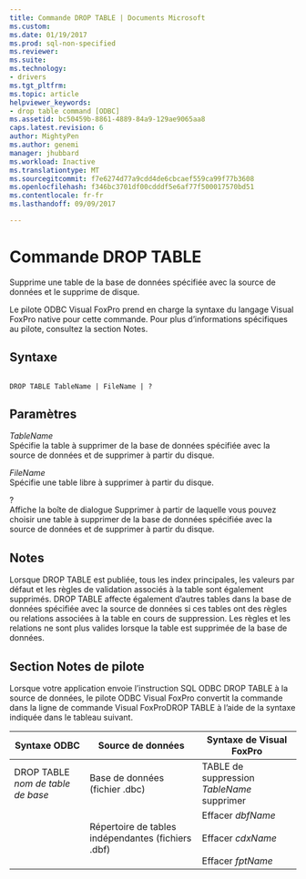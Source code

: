 ```yaml
---
title: Commande DROP TABLE | Documents Microsoft
ms.custom: 
ms.date: 01/19/2017
ms.prod: sql-non-specified
ms.reviewer: 
ms.suite: 
ms.technology:
- drivers
ms.tgt_pltfrm: 
ms.topic: article
helpviewer_keywords:
- drop table command [ODBC]
ms.assetid: bc50459b-8861-4889-84a9-129ae9065aa8
caps.latest.revision: 6
author: MightyPen
ms.author: genemi
manager: jhubbard
ms.workload: Inactive
ms.translationtype: MT
ms.sourcegitcommit: f7e6274d77a9cdd4de6cbcaef559ca99f77b3608
ms.openlocfilehash: f346bc3701df00cdddf5e6af77f500017570bd51
ms.contentlocale: fr-fr
ms.lasthandoff: 09/09/2017

---
```

# <a name="drop-table-command"></a>Commande DROP TABLE
Supprime une table de la base de données spécifiée avec la source de données et le supprime de disque.  
  
 Le pilote ODBC Visual FoxPro prend en charge la syntaxe du langage Visual FoxPro native pour cette commande. Pour plus d’informations spécifiques au pilote, consultez la section Notes.  
  
## <a name="syntax"></a>Syntaxe  
  
```  
  
DROP TABLE TableName | FileName | ?  
```  
  
## <a name="settings"></a>Paramètres  
 *TableName*  
 Spécifie la table à supprimer de la base de données spécifiée avec la source de données et de supprimer à partir du disque.  
  
 *FileName*  
 Spécifie une table libre à supprimer à partir du disque.  
  
 ?  
 Affiche la boîte de dialogue Supprimer à partir de laquelle vous pouvez choisir une table à supprimer de la base de données spécifiée avec la source de données et de supprimer à partir du disque.  
  
## <a name="remarks"></a>Notes  
 Lorsque DROP TABLE est publiée, tous les index principales, les valeurs par défaut et les règles de validation associés à la table sont également supprimés. DROP TABLE affecte également d’autres tables dans la base de données spécifiée avec la source de données si ces tables ont des règles ou relations associées à la table en cours de suppression. Les règles et les relations ne sont plus valides lorsque la table est supprimée de la base de données.  
  
## <a name="driver-remarks"></a>Section Notes de pilote  
 Lorsque votre application envoie l’instruction SQL ODBC DROP TABLE à la source de données, le pilote ODBC Visual FoxPro convertit la commande dans la ligne de commande Visual FoxProDROP TABLE à l’aide de la syntaxe indiquée dans le tableau suivant.  
  
|Syntaxe ODBC|Source de données|Syntaxe de Visual FoxPro|  
|-----------------|-----------------|--------------------------|  
|DROP TABLE *nom de table de base*|Base de données (fichier .dbc)|TABLE de suppression *TableName* supprimer|  
||Répertoire de tables indépendantes (fichiers .dbf)|Effacer *dbfName*<br /><br /> Effacer *cdxName*<br /><br /> Effacer *fptName*|

